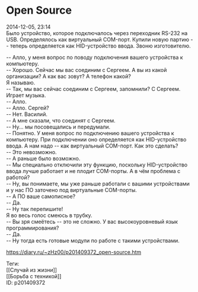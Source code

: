 Open Source
============

   
 2014-12-05, 23:14   
  Было устройство, которое подключалось через переходник RS-232 на USB. Определялось как виртуальный COM-порт. Купили новую партию -- теперь определяется как HID-устройство ввода. Звоню изготовителю.   
   
 -- Алло, у меня вопрос по поводу подключения вашего устройства к компьютеру.   
 -- Хорошо. Сейчас мы вас соединим с Сергеем. А вы из какой организации? А как вас зовут? А телефон какой?   
 Я называю.   
 -- Так, мы вас сейчас соединим с Сергеем, запомнили? С Сергеем.   
 Играет музыка.   
 -- Алло.   
 -- Алло. Сергей?   
 -- Нет. Василий.   
 -- А мне сказали, что соединят с Сергеем.   
 -- Ну... мы посовещались и передумали.   
 -- Понятно. У меня вопрос по подключению вашего устройства к компьютеру. При подключении оно определяется как HID-устройство ввода. А нам надо -- как виртуальный COM-порт. Как это сделать?   
 -- Это невозможно.   
 -- А раньше было возможно.   
 -- Мы специально отключили эту функцию, поскольку HID-устройство ввода лучше работает и не плодит COM-порты. А в чём проблема с работой?   
 -- Ну, вы понимаете, мы уже раньше работали с вашими устройствами и у нас ПО заточено под виртуальные COM-порты.   
 -- А ПО ваше самописное?   
 -- Да.   
 -- Ну так перепишите!   
 Я во весь голос смеюсь в трубку.   
 -- Вы зря смеётесь -- это не сложно. У вас высокоуровневый язык программирования?   
 -- Да.   
 -- Ну тогда есть готовые модули по работе с такими устройствами.   
    
 <https://diary.ru/~zHz00/p201409372_open-source.htm>   
   
 Теги:   
 [[Случай из жизни]]   
 [[Борьба с техникой]]   
 ID: p201409372